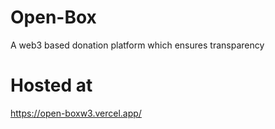 # Open-Box
A web3 based donation platform which ensures transparency

# Hosted at

https://open-boxw3.vercel.app/
